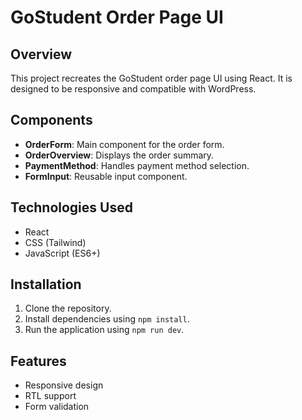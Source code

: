 # GoStudent Order Page UI

## Overview

This project recreates the GoStudent order page UI using React. It is designed to be responsive and compatible with WordPress.

## Components

- **OrderForm**: Main component for the order form.
- **OrderOverview**: Displays the order summary.
- **PaymentMethod**: Handles payment method selection.
- **FormInput**: Reusable input component.

## Technologies Used

- React
- CSS (Tailwind)
- JavaScript (ES6+)

## Installation

1. Clone the repository.
2. Install dependencies using `npm install`.
3. Run the application using `npm run dev`.

## Features

- Responsive design
- RTL support
- Form validation
